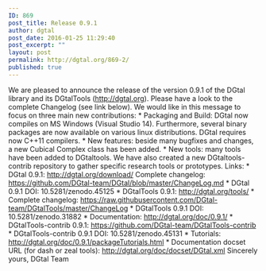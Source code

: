 ```yaml
---
ID: 869
post_title: Release 0.9.1
author: dgtal
post_date: 2016-01-25 11:29:40
post_excerpt: ""
layout: post
permalink: http://dgtal.org/869-2/
published: true
---
```

We are pleased to announce the release of the version 0.9.1 of the DGtal library and its DGtalTools (http://dgtal.org). Please have a look to the complete Changelog (see link below). We would like in this message to focus on three main new contributions: * Packaging and Build: DGtal now compiles on MS Windows (Visual Studio 14). Furthermore, several binary packages are now available on various linux distributions. DGtal requires now C++11 compilers. * New features: beside many bugfixes and changes, a new Cubical Complex class has been added. * New tools: many tools have been added to DGtaltools. We have also created a new DGtaltools-contrib repository to gather specific research tools or prototypes. Links: * DGtal 0.9.1: http://dgtal.org/download/ Complete changelog: https://github.com/DGtal-team/DGtal/blob/master/ChangeLog.md * DGtal 0.9.1 DOI: 10.5281/zenodo.45125 * DGtalTools 0.9.1: http://dgtal.org/tools/ * Complete changelog: https://raw.githubusercontent.com/DGtal-team/DGtalTools/master/ChangeLog * DGtalTools 0.9.1 DOI: 10.5281/zenodo.31882 * Documentation: http://dgtal.org/doc/0.9.1/ * DGtalTools-contrib 0.9.1: https://github.com/DGtal-team/DGtalTools-contrib * DGtalTools-contrib 0.9.1 DOI: 10.5281/zenodo.45131 * Tutorials: http://dgtal.org/doc/0.9.1/packageTutorials.html * Documentation docset URL (for dash or zeal tools): http://dgtal.org/doc/docset/DGtal.xml Sincerely yours, DGtal Team